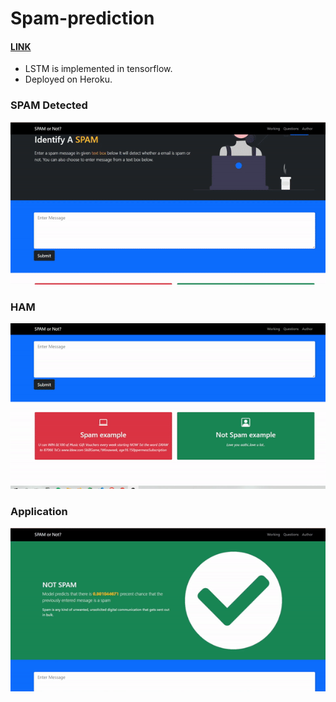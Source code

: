 # Spam-prediction

#### [LINK](https://spam-predictionn.herokuapp.com/)

* LSTM is implemented in tensorflow.
* Deployed on Heroku.

### SPAM Detected

![](https://raw.githubusercontent.com/Berengarius13/Spam-prediction/6c1cb618c22d0cfda8b87accdeed4fc70e66cf73/assets/spam_detected.gif )

### HAM



![](https://raw.githubusercontent.com/Berengarius13/Spam-prediction/main/assets/success.gif)

### Application



![](https://raw.githubusercontent.com/Berengarius13/Spam-prediction/main/assets/web_page.gif)



